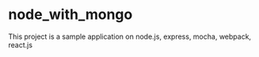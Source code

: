 # node_with_mongo
This project is a sample application on node.js, express, mocha, webpack, react.js
